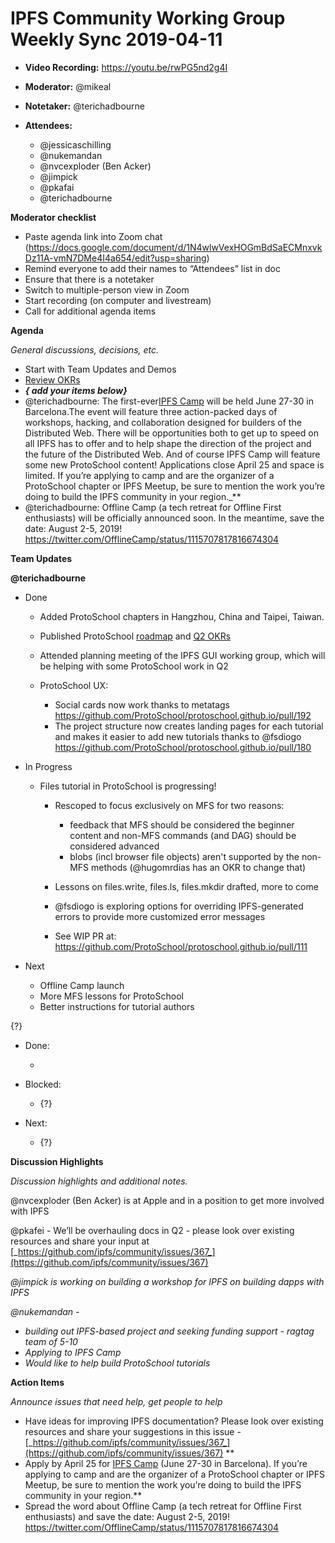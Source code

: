 # IPFS Community Working Group Weekly Sync 2019-04-11

-   **Video Recording:** https://youtu.be/rwPG5nd2g4I
-   **Moderator:** @mikeal
-   **Notetaker:** @terichadbourne
-   **Attendees:**

    -   @jessicaschilling
    -   @nukemandan
    -   @nvcexploder (Ben Acker)
    -   @jimpick
    -   @pkafai
    -   @terichadbourne




**Moderator checklist**

-   Paste agenda link into Zoom chat (<https://docs.google.com/document/d/1N4wlwVexHOGmBdSaECMnxvkDz11A-vmN7DMe4I4a654/edit?usp=sharing>)
-   Remind everyone to add their names to “Attendees” list in doc
-   Ensure that there is a notetaker
-   Switch to multiple-person view in Zoom
-   Start recording (on computer and livestream)
-   Call for additional agenda items




**Agenda**

_General discussions, decisions, etc._

-   Start with Team Updates and Demos
-   [Review OKRs](https://github.com/ipfs/community/blob/master/okrs/2019-q1.md)
-   **_{ add your items below}_**
-   @terichadbourne: The first-ever[IPFS Camp](https://camp.ipfs.io/) will be held June 27-30 in Barcelona.The event will feature three action-packed days of workshops, hacking, and collaboration designed for builders of the Distributed Web. There will be opportunities both to get up to speed on all IPFS has to offer and to help shape the direction of the project and the future of the Distributed Web. And of course IPFS Camp will feature some new ProtoSchool content! Applications close April 25 and space is limited. If you’re applying to camp and are the organizer of a ProtoSchool chapter or IPFS Meetup, be sure to mention the work you’re doing to build the IPFS community in your region._**
-   @terichadbourne: Offline Camp (a tech retreat for Offline First enthusiasts) will be officially announced soon. In the meantime, save the date: August 2-5, 2019! <https://twitter.com/OfflineCamp/status/1115707817816674304>




**Team Updates**

**@terichadbourne**

-   Done

    -   Added ProtoSchool chapters in Hangzhou, China and Taipei, Taiwan.
    -   Published ProtoSchool [roadmap](https://github.com/ProtoSchool/roadmap#protoschool-roadmap) and [Q2 OKRs](https://github.com/ProtoSchool/roadmap/blob/master/okrs/2019-q2.md)
    -   Attended planning meeting of the IPFS GUI working group, which will be helping with some ProtoSchool work in Q2
    -   ProtoSchool UX:

        -   Social cards now work thanks to metatags <https://github.com/ProtoSchool/protoschool.github.io/pull/192>
        -   The project structure now creates landing pages for each tutorial and makes it easier to add new tutorials thanks to @fsdiogo <https://github.com/ProtoSchool/protoschool.github.io/pull/180>

-   In Progress

    -   Files tutorial in ProtoSchool is progressing!

        -   Rescoped to focus exclusively on MFS for two reasons:

            -   feedback that MFS should be considered the beginner content and non-MFS commands (and DAG) should be considered advanced
            -   blobs (incl browser file objects) aren't supported by the non-MFS methods (@hugomrdias has an OKR to change that)

        -   Lessons on files.write, files.ls, files.mkdir drafted, more to come
        -   @fsdiogo is exploring options for overriding IPFS-generated errors to provide more customized error messages
        -   See WIP PR at: <https://github.com/ProtoSchool/protoschool.github.io/pull/111>

-   Next

    -   Offline Camp launch
    -   More MFS lessons for ProtoSchool
    -   Better instructions for tutorial authors

{?}

-   Done:

    -


-   Blocked:

    -   {?}

-   Next:

    -   {?}




**Discussion Highlights**

_Discussion highlights and additional notes._

@nvcexploder (Ben Acker) is at Apple and in a position to get more involved with IPFS

@pkafei - We’ll be overhauling docs in Q2 - please look over existing resources and share your input at [_https://github.com/ipfs/community/issues/367_](https://github.com/ipfs/community/issues/367)

_@jimpick is working on building a workshop for IPFS on building dapps with IPFS_

_@nukemandan -_

-   _building out IPFS-based project and seeking funding support - ragtag team of 5-10_
-   _Applying to IPFS Camp_
-   _Would like to help build ProtoSchool tutorials_




**Action Items**

_Announce issues that need help, get people to help_

-   Have ideas for improving IPFS documentation? Please look over existing resources and share your suggestions in this issue -[_https://github.com/ipfs/community/issues/367_](https://github.com/ipfs/community/issues/367) **
-   Apply by April 25 for [IPFS Camp](https://camp.ipfs.io/) (June 27-30 in Barcelona). If you’re applying to camp and are the organizer of a ProtoSchool chapter or IPFS Meetup, be sure to mention the work you’re doing to build the IPFS community in your region.**
-   Spread the word about Offline Camp (a tech retreat for Offline First enthusiasts) and save the date: August 2-5, 2019! <https://twitter.com/OfflineCamp/status/1115707817816674304>
